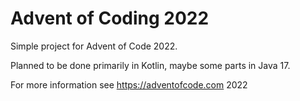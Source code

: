 # Advent of Coding 2022
Simple project for Advent of Code 2022.

Planned to be done primarily in Kotlin, maybe some parts in Java 17.

For more information see https://adventofcode.com 2022
